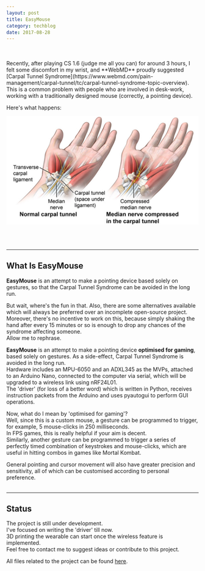 ```yaml
---
layout: post
title: EasyMouse
category: techblog
date: 2017-08-28
---
```


<br>
<br>
Recently, after playing CS 1.6 (judge me all you can) for around 3 hours, I felt some discomfort in my wrist, and **WebMD** proudly suggested [Carpal Tunnel Syndrome](https://www.webmd.com/pain-management/carpal-tunnel/tc/carpal-tunnel-syndrome-topic-overview).<br>
This is a common problem with people who are involved in desk-work, working with a traditionally designed mouse (correctly, a pointing device). 

Here's what happens:

![Carpal Tunnel Syndrome](/assets/carpalTunnelSyndrome.jpg)

<br>
<br>

---

## What Is EasyMouse

**EasyMouse** is an attempt to make a pointing device based solely on gestures, so that the Carpal Tunnel Syndrome can be avoided in the long run.<br>

But wait, where's the fun in that. Also, there are some alternatives available which will always be preferred over an incomplete open-source project.<br>Moreover, there's no incentive to work on this, because simply shaking the hand after every 15 minutes or so is enough to drop any chances of the syndrome affecting someone.<br>
Allow me to rephrase.<br>

**EasyMouse** is an attempt to make a pointing device **optimised for gaming**, based solely on gestures. As a side-effect, Carpal Tunnel Syndrome is avoided in the long run.<br>
Hardware includes an MPU-6050 and an ADXL345 as the MVPs, attached to an Arduino Nano, connected to the computer via serial, which will be upgraded to a wireless link using nRF24L01.<br>
The 'driver' (for loss of a better word) which is written in Python, receives instruction packets from the Arduino and uses pyautogui to perform GUI operations.

Now, what do I mean by 'optimised for gaming'?<br>
Well, since this is a custom mouse, a gesture can be programmed to trigger, for example, 5 mouse-clicks in 250 milliseconds.<br>
In FPS games, this is really helpful if your aim is decent.<br>
Similarly, another gesture can be programmed to trigger a series of perfectly timed combination of keystrokes and mouse-clicks, which are useful in hitting combos in games like Mortal Kombat.

General pointing and cursor movement will also have greater precision and sensitivity, all of which can be customised according to personal preference.
<br>
<br>

---

## Status

The project is still under development.<br>
I've focused on writing the 'driver' till now.<br>
3D printing the wearable can start once the wireless feature is implemented.<br>
Feel free to contact me to suggest ideas or contribute to this project.<br>

All files related to the project can be found [here](https://www.github.com/akhilrb/easymouse "Trust the readme on the target page more than the description provided here").